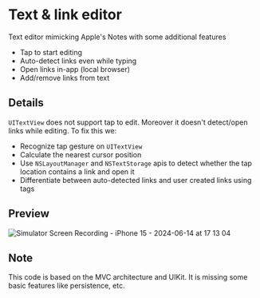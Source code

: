 # Text & link editor
Text editor mimicking Apple's Notes with some additional features
* Tap to start editing
* Auto-detect links even while typing
* Open links in-app (local browser)
* Add/remove links from text

## Details
`UITextView` does not support tap to edit. Moreover it doesn't detect/open links while editing. To fix this we:
* Recognize tap gesture on `UITextView`
* Calculate the nearest cursor position
* Use `NSLayoutManager` and `NSTextStorage` apis to detect whether the tap location contains a link and open it
* Differentiate between auto-detected links and user created links using tags

## Preview

![Simulator Screen Recording - iPhone 15 - 2024-06-14 at 17 13 04](https://github.com/moubarak/text-editor/assets/885084/ef3c79b8-1626-43ba-9d21-aa9bf9bbd7f3)


## Note
This code is based on the MVC architecture and UIKit. It is missing some basic features like persistence, etc.
